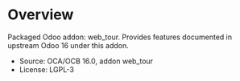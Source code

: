 # Overview

Packaged Odoo addon: web_tour. Provides features documented in upstream Odoo 16 under this addon.

- Source: OCA/OCB 16.0, addon web_tour
- License: LGPL-3
